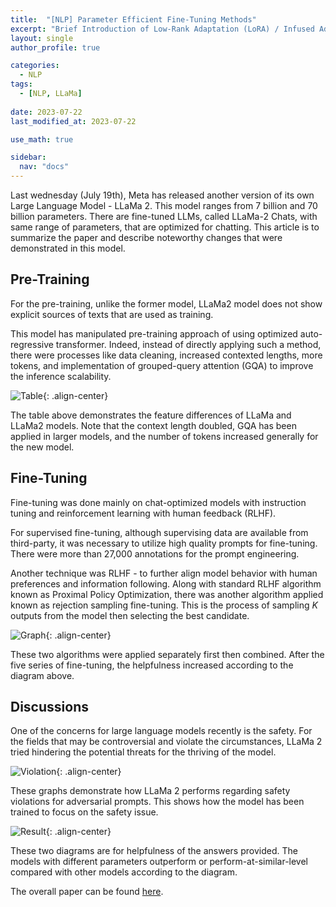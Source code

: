 ```yaml
---
title:  "[NLP] Parameter Efficient Fine-Tuning Methods"
excerpt: "Brief Introduction of Low-Rank Adaptation (LoRA) / Infused Adapter by Inhibiting and Amplifying Inner Activations (IA3)"
layout: single
author_profile: true

categories:
  - NLP
tags:
  - [NLP, LLaMa]
 
date: 2023-07-22
last_modified_at: 2023-07-22

use_math: true

sidebar:
  nav: "docs"
---
```


Last wednesday (July 19th), Meta has released another version of its own Large Language Model - LLaMa 2. This model ranges from 7 billion and 70 billion parameters. There are fine-tuned LLMs, called LLaMa-2 Chats, with same range of parameters, that are optimized for chatting. This article is to summarize the paper and describe noteworthy changes that were demonstrated in this model.

<h2>Pre-Training</h2>

For the pre-training, unlike the former model, LLaMa2 model does not show explicit sources of texts that are used as training.

This model has manipulated pre-training approach of using optimized auto-regressive transformer. Indeed, instead of directly applying such a method, there were processes like data cleaning, increased contexted lengths, more tokens, and implementation of grouped-query attention (GQA) to improve the inference scalability.

![Table](https://github.com/jaehwan-c/jaehwan-c.github.io/assets/102342190/1dcd1e69-a48c-451a-87ad-98ca23d1cde0 "Table"){: .align-center}

The table above demonstrates the feature differences of LLaMa and LLaMa2 models. Note that the context length doubled, GQA has been applied in larger models, and the number of tokens increased generally for the new model.

<h2>Fine-Tuning</h2>

Fine-tuning was done mainly on chat-optimized models with instruction tuning and reinforcement learning with human feedback (RLHF).

For supervised fine-tuning, although supervising data are available from third-party, it was necessary to utilize high quality prompts for fine-tuning. There were more than 27,000 annotations for the prompt engineering.

Another technique was RLHF - to further align model behavior with human preferences and information following. Along with standard RLHF algorithm known as Proximal Policy Optimization, there was another algorithm applied known as rejection sampling fine-tuning. This is the process of sampling $K$ outputs from the model then selecting the best candidate.

![Graph](https://github.com/jaehwan-c/jaehwan-c.github.io/assets/102342190/ac15c02b-0ac9-4037-924e-4b7b38f7220b "Graph"){: .align-center}

These two algorithms were applied separately first then combined. After the five series of fine-tuning, the helpfulness increased according to the diagram above.

<h2>Discussions</h2>

One of the concerns for large language models recently is the safety. For the fields that may be controversial and violate the circumstances, LLaMa 2 tried hindering the potential threats for the thriving of the model.

![Violation](https://img1.daumcdn.net/thumb/R1280x0/?scode=mtistory2&fname=https%3A%2F%2Fblog.kakaocdn.net%2Fdn%2Fbwxrik%2Fbtsn89lQass%2FSCtGBKPZzXRSwFGD16Djr1%2Fimg.png "Violation"){: .align-center}

These graphs demonstrate how LLaMa 2 performs regarding safety violations for adversarial prompts. This shows how the model has been trained to focus on the safety issue.

![Result](https://github.com/jaehwan-c/jaehwan-c.github.io/assets/102342190/e8a087f8-c51c-4895-8e7f-f9ada33596e3 "Result"){: .align-center}

These two diagrams are for helpfulness of the answers provided. The models with different parameters outperform or perform-at-similar-level compared with other models according to the diagram.

The overall paper can be found [here](https://arxiv.org/pdf/2307.09288.pdf).